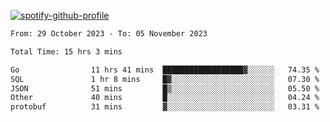 [![spotify-github-profile](https://spotify-github-profile.vercel.app/api/view?uid=313pysyt3uxkjdidtiuvzf7nrnnu&cover_image=true&theme=natemoo-re&show_offline=false&background_color=121212&interchange=false&bar_color=53b14f&bar_color_cover=false)](https://spotify-github-profile.vercel.app/api/view?uid=313pysyt3uxkjdidtiuvzf7nrnnu&redirect=true)

<!--START_SECTION:waka-->

```txt
From: 29 October 2023 - To: 05 November 2023

Total Time: 15 hrs 3 mins

Go                11 hrs 41 mins  ██████████████████▓░░░░░░   74.35 %
SQL               1 hr 8 mins     █▓░░░░░░░░░░░░░░░░░░░░░░░   07.30 %
JSON              51 mins         █▒░░░░░░░░░░░░░░░░░░░░░░░   05.50 %
Other             40 mins         █░░░░░░░░░░░░░░░░░░░░░░░░   04.24 %
protobuf          31 mins         ▓░░░░░░░░░░░░░░░░░░░░░░░░   03.31 %
```

<!--END_SECTION:waka-->